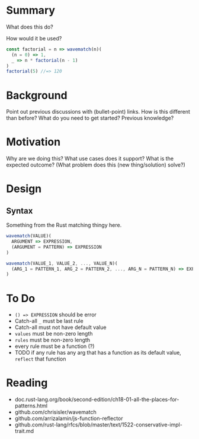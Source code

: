 # Summary
[summary]: #summary

What does this do?

How would it be used?
```javascript
const factorial = n => wavematch(n)(
  (n = 0) => 1,
  _ => n * factorial(n - 1)
)
factorial(5) //=> 120
```


# Background
[background]: #background

Point out previous discussions with (bullet-point) links.
How is this different than before?
What do you need to get started? Previous knowledge?


# Motivation
[motivation]: #motivation

Why are we doing this?
What use cases does it support?
What is the expected outcome?
(What problem does this (new thing/solution) solve?)

# Design
[design]: #design

## Syntax

Something from the Rust matching thingy here.

```javascript
wavematch(VALUE)(
  ARGUMENT => EXPRESSION,
  (ARGUMENT = PATTERN) => EXPRESSION
)

wavematch(VALUE_1, VALUE_2, ..., VALUE_N)(
  (ARG_1 = PATTERN_1, ARG_2 = PATTERN_2, ..., ARG_N = PATTERN_N) => EXPRESSION
)
```

# To Do

- `() => EXPRESSION` should be error
- Catch-all `_` must be last rule
- Catch-all must not have default value
- `values` must be non-zero length
- `rules` must be non-zero length
- every rule must be a function (?)
- TODO if any rule has any arg that has a function as its default value, `reflect` that function

# Reading

- doc.rust-lang.org/book/second-edition/ch18-01-all-the-places-for-patterns.html
- github.com/chrisisler/wavematch
- github.com/arrizalamin/js-function-reflector
- github.com/rust-lang/rfcs/blob/master/text/1522-conservative-impl-trait.md
